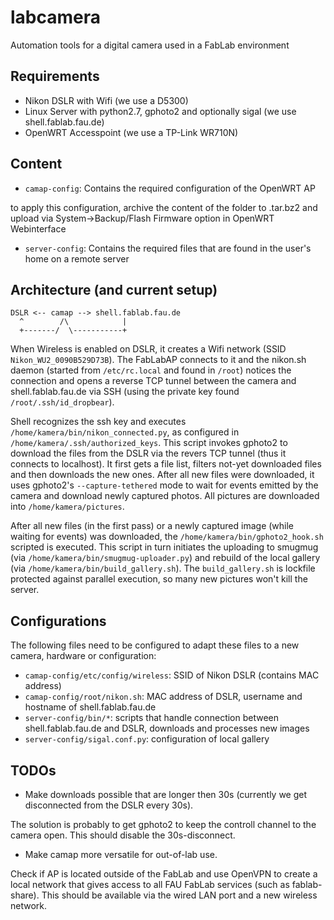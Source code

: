 # labcamera
Automation tools for a digital camera used in a FabLab environment 

## Requirements
* Nikon DSLR with Wifi (we use a D5300)
* Linux Server with python2.7, gphoto2 and optionally sigal (we use shell.fablab.fau.de)
* OpenWRT Accesspoint (we use a TP-Link WR710N)

## Content
* `camap-config`: Contains the required configuration of the OpenWRT AP

to apply this configuration, archive the content of the folder to .tar.bz2 and upload via System->Backup/Flash Firmware option in OpenWRT Webinterface

* `server-config`: Contains the required files that are found in the user's home on a remote server

## Architecture (and current setup)
```
DSLR <-- camap --> shell.fablab.fau.de
  ^        /\            |
  +-------/  \-----------+
```

When Wireless is enabled on DSLR, it creates a Wifi network (SSID `Nikon_WU2_0090B529D73B`). The FabLabAP connects to it and the nikon.sh daemon (started from `/etc/rc.local` and found in `/root`) notices the connection and opens a reverse TCP tunnel between the camera and shell.fablab.fau.de via SSH (using the private key found `/root/.ssh/id_dropbear`).

Shell recognizes the ssh key and executes `/home/kamera/bin/nikon_connected.py`, as configured in `/home/kamera/.ssh/authorized_keys`. This script invokes gphoto2 to download the files from the DSLR via the revers TCP tunnel (thus it connects to localhost). It first gets a file list, filters not-yet downloaded files and then downloads the new ones. After all new files were downloaded, it uses gphoto2's `--capture-tethered` mode to wait for events emitted by the camera and download newly captured photos. All pictures are downloaded into `/home/kamera/pictures`.

After all new files (in the first pass) or a newly captured image (while waiting for events) was downloaded, the `/home/kamera/bin/gphoto2_hook.sh` scripted is executed. This script in turn initiates the uploading to smugmug (via `/home/kamera/bin/smugmug-uploader.py`) and rebuild of the local gallery (via `/home/kamera/bin/build_gallery.sh`). The `build_gallery.sh` is lockfile protected against parallel execution, so many new pictures won't kill the server.

## Configurations
The following files need to be configured to adapt these files to a new camera, hardware or configuration:

* `camap-config/etc/config/wireless`: SSID of Nikon DSLR (contains MAC address)
* `camap-config/root/nikon.sh`: MAC address of DSLR, username and hostname of shell.fablab.fau.de
* `server-config/bin/*`: scripts that handle connection between shell.fablab.fau.de and DSLR, downloads and processes new images
* `server-config/sigal.conf.py`: configuration of local gallery

## TODOs
* Make downloads possible that are longer then 30s (currently we get disconnected from the DSLR every 30s).

The solution is probably to get gphoto2 to keep the controll channel to the camera open. This should disable the 30s-disconnect.

* Make camap more versatile for out-of-lab use.

Check if AP is located outside of the FabLab and use OpenVPN to create a local network that gives access to all FAU FabLab services (such as fablab-share). This should be available via the wired LAN port and a new wireless network.


